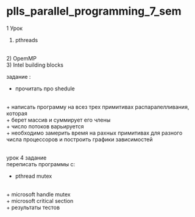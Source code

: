 # plls_parallel_programming_7_sem

1 Урок
<br>
1) pthreads
<br>
2) OpemMP
<br>
3) Intel building blocks
<br>

задание :
<br>
+ прочитать про shedule
<br>
+ написать программу на всез трех примитивах распаралелливания, которая
<br>
  + берет массив и суммирует его члены
  <br>
  + число потоков варьируется
  <br>
  + необходимо замерить время на рахных примитивах для разного числа процессоров и построить графики зависимостей
<br>
<br>

урок 4 задание
<br>
переписать программы с:
<br>
+ pthread mutex
<br>
+ microsoft handle mutex
<br>
+ microsoft critical section
<br>
+ результаты тестов
<br>
